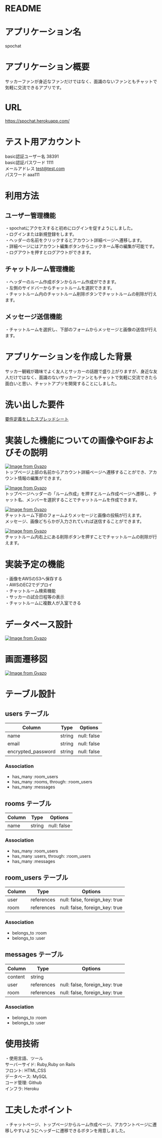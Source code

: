 # README

# アプリケーション名
spochat

# アプリケーション概要
サッカーファンが身近なファンだけではなく、面識のないファンともチャットで気軽に交流できるアプリです。

# URL
https://spochat.herokuapp.com/

# テスト用アカウント
basic認証ユーザー名 38391  
basic認証パスワード 1111  
メールアドレス test@test.com  
パスワード aaa111  

# 利用方法

## ユーザー管理機能
・spochatにアクセスすると初めにログインを促すようにしました。  
・ログインまたは新規登録をします。  
・ヘッダーの名前をクリックするとアカウント詳細ページへ遷移します。  
・詳細ページにはアカウント編集ボタンからニックネーム等の編集が可能です。  
・ログアウトを押すとログアウトができます。  

## チャットルーム管理機能
・ヘッダーのルーム作成ボタンからルーム作成ができます。  
・左側のサイドバーからチャットルームを選択できます。  
・チャットルーム内のチャットルーム削除ボタンでチャットルームの削除が行えます。  

## メッセージ送信機能
・チャットルームを選択し、下部のフォームからメッセージと画像の送信が行えます。  

# アプリケーションを作成した背景
サッカー観戦が趣味でよく友人とサッカーの話題で盛り上がりますが、身近な友人だけではなく、面識のないサッカーファンともチャットで気軽に交流できたら面白いと思い、チャットアプリを開発することにしました。

# 洗い出した要件
[要件定義をしたスプレッドシート](https://docs.google.com/spreadsheets/d/1tYsK3Ak5d2NHskY4ThXBPWRgOCVC5vKnjkkv4WiFtGE/edit#gid=982722306)

# 実装した機能についての画像やGIFおよびその説明
[![Image from Gyazo](https://i.gyazo.com/8e2d9ce4de926959e2c7542d125fdf50.gif)](https://gyazo.com/8e2d9ce4de926959e2c7542d125fdf50)  
トップページ上部の名前からアカウント詳細ページへ遷移することができ、アカウント情報の編集ができます。  
  
[![Image from Gyazo](https://i.gyazo.com/329465df862fc3df7375b71e6bbda530.gif)](https://gyazo.com/329465df862fc3df7375b71e6bbda530)  
トップページヘッダーの「ルーム作成」を押すとルーム作成ページへ遷移し、チャット名、メンバーを選択することでチャットルームを作成できます。  
  
[![Image from Gyazo](https://i.gyazo.com/9aa6addecb9f517366dc1e5dbed9206c.gif)](https://gyazo.com/9aa6addecb9f517366dc1e5dbed9206c)  
チャットルーム下部のフォームよりメッセージと画像の投稿が行えます。  
メッセージ、画像どちらかが入力されていれば送信することができます。  
  
[![Image from Gyazo](https://i.gyazo.com/2091eb2a1cfb04cfdc14cc28f762c4cb.gif)](https://gyazo.com/2091eb2a1cfb04cfdc14cc28f762c4cb)  
チャットルーム内右上にある削除ボタンを押すことでチャットルームの削除が行えます。  



# 実装予定の機能
・画像をAWSのS3へ保存する  
・AWSのEC2でデプロイ  
・チャットルーム検索機能  
・サッカーの試合日程等の表示  
・チャットルームに複数人が入室できる  

# データベース設計
[![Image from Gyazo](https://i.gyazo.com/f430c6047b20899b959fe683430167b1.png)](https://gyazo.com/f430c6047b20899b959fe683430167b1)  

# 画面遷移図
[![Image from Gyazo](https://i.gyazo.com/f90af24ec87bde0269f714fec3089dfe.png)](https://gyazo.com/f90af24ec87bde0269f714fec3089dfe)  

# テーブル設計

## users テーブル

| Column             | Type   | Options     |
| ------------------ | ------ | ----------- |
| name               | string | null: false |
| email              | string | null: false |
| encrypted_password | string | null: false |

### Association

- has_many :room_users
- has_many :rooms, through: :room_users
- has_many :messages

## rooms テーブル

| Column | Type   | Options     |
| ------ | ------ | ----------- |
| name   | string | null: false |

### Association

- has_many :room_users
- has_many :users, through: :room_users
- has_many :messages

## room_users テーブル

| Column | Type       | Options                        |
| ------ | ---------- | ------------------------------ |
| user   | references | null: false, foreign_key: true |
| room   | references | null: false, foreign_key: true |

### Association

- belongs_to :room
- belongs_to :user

## messages テーブル

| Column  | Type       | Options                        |
| ------- | ---------- | ------------------------------ |
| content | string     |                                |
| user    | references | null: false, foreign_key: true |
| room    | references | null: false, foreign_key: true |

### Association

- belongs_to :room
- belongs_to :user

# 使用技術

・使用言語、ツール  
サーバーサイド: Ruby,Ruby on Rails  
フロント: HTML,CSS  
データベース: MySQL  
コード管理: Github  
インフラ: Heroku  

# 工夫したポイント
・チャットページ、トップページからルーム作成ページ、アカウントページに遷移しやすいようにヘッダーに遷移できるボタンを用意しました。